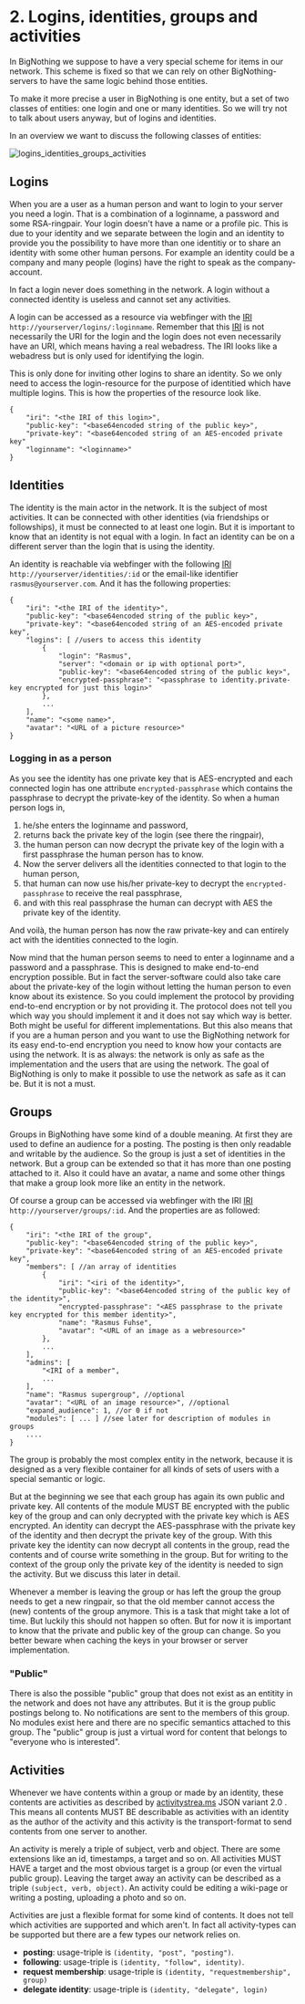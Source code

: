 # 2. Logins, identities, groups and activities

In BigNothing we suppose to have a very special scheme for items in our network. This scheme is fixed so that we can rely on other BigNothing-servers to have the same logic behind those entities.

To make it more precise a user in BigNothing is one entity, but a set of two classes of entities: one login and one or many identities. So we will try not to talk about users anyway, but of logins and identities.

In an overview we want to discuss the following classes of entities:

![logins_identities_groups_activities](https://raw.github.com/Krassmus/BigNothing-protocol/master/assets/logins_identities_groups_activities.png)

## Logins

When you are a user as a human person and want to login to your server you need a login. That is a combination of a loginname, a password and some RSA-ringpair. Your login doesn't have a name or a profile pic. This is due to your identity and we separate between the login and an identity to provide you the possibility to have more than one identitiy or to share an identity with some other human persons. For example an identity could be a company and many people (logins) have the right to speak as the company-account.

In fact a login never does something in the network. A login without a connected identity is useless and cannot set any activities.

A login can be accessed as a resource via webfinger with the [IRI](http://tools.ietf.org/html/rfc3987) `http://yourserver/logins/:loginname`. Remember that this [IRI](http://tools.ietf.org/html/rfc3987) is not necessarily the URI for the login and the login does not even necessarily have an URI, which means having a real webadress. The IRI looks like a webadress but is only used for identifying the login.

This is only done for inviting other logins to share an identity. So we only need to access the login-resource for the purpose of identitied which have multiple logins. This is how the properties of the resource look like.

	{
		"iri": "<the IRI of this login>",
		"public-key": "<base64encoded string of the public key>",
		"private-key": "<base64encoded string of an AES-encoded private key"
		"loginname": "<loginname>"
	}


## Identities

The identity is the main actor in the network. It is the subject of most activities. It can be connected with other identities (via friendships or followships), it must be connected to at least one login. But it is important to know that an identity is not equal with a login. In fact an identity can be on a different server than the login that is using the identity.

An identity is reachable via webfinger with the following [IRI](http://tools.ietf.org/html/rfc3987) `http://yourserver/identities/:id` or the email-like identifier `rasmus@yourserver.com`. And it has the following properties: 

	{
		"iri": "<the IRI of the identity>",
		"public-key": "<base64encoded string of the public key>",
		"private-key": "<base64encoded string of an AES-encoded private key",
		"logins": [ //users to access this identity
			{
				"login": "Rasmus",
				"server": "<domain or ip with optional port>",
				"public-key": "<base64encoded string of the public key>",
				"encrypted-passphrase": "<passphrase to identity.private-key encrypted for just this login>"
			},
			...
		],
		"name": "<some name>",
		"avatar": "<URL of a picture resource>"
	}
	
### Logging in as a person

As you see the identity has one private key that is AES-encrypted and each connected login has one attribute `encrypted-passphrase` which contains the passphrase to decrypt the private-key of the identity. So when a human person logs in, 

1. he/she enters the loginname and password, 
2. returns back the private key of the login (see there the ringpair), 
3. the human person can now decrypt the private key of the login with a first passphrase the human person has to know.
4. Now the server delivers all the identities connected to that login to the human person,
5. that human can now use his/her private-key to decrypt the `encrypted-passphrase` to receive the real passphrase,
6. and with this real passphrase the human can decrypt with AES the private key of the identity.

And voilà, the human person has now the raw private-key and can entirely act with the identities connected to the login.

Now mind that the human person seems to need to enter a loginname and a password and a passphrase. This is designed to make end-to-end encryption possible. But in fact the server-software could also take care about the private-key of the login without letting the human person to even know about its existence. So you could implement the protocol by providing end-to-end encryption or by not providing it. The protocol does not tell you which way you should implement it and it does not say which way is better. Both might be useful for different implementations. But this also means that if you are a human person and you want to use the BigNothing network for its easy end-to-end encryption you need to know how your contacts are using the network. It is as always: the network is only as safe as the implementation and the users that are using the network. The goal of BigNothing is only to make it possible to use the network as safe as it can be. But it is not a must.

## Groups

Groups in BigNothing have some kind of a double meaning. At first they are used to define an audience for a posting. The posting is then only readable and writable by the audience. So the group is just a set of identities in the network. But a group can be extended so that it has more than one posting attached to it. Also it could have an avatar, a name and some other things that make a group look more like an entity in the network.

Of course a group can be accessed via webfinger with the IRI [IRI](http://tools.ietf.org/html/rfc3987) `http://yourserver/groups/:id`. And the properties are as followed:

	{
		"iri": "<the IRI of the group",
		"public-key": "<base64encoded string of the public key>",
		"private-key": "<base64encoded string of an AES-encoded private key",
		"members": [ //an array of identities
			{
				"iri": "<iri of the identity>",
				"public-key": "<base64encoded string of the public key of the identity>",
				"encrypted-passphrase": "<AES passphrase to the private key encrypted for this member identity>",
				"name": "Rasmus Fuhse",
				"avatar": "<URL of an image as a webresource>"
			},
			...
		],
		"admins": [
			"<IRI of a member",
			...
		],
		"name": "Rasmus supergroup", //optional
		"avatar": "<URL of an image resource>", //optional
		"expand_audience": 1, //or 0 if not
		"modules": [ ... ] //see later for description of modules in groups
		....
	}

The group is probably the most complex entity in the network, because it is designed as a very flexible container for all kinds of sets of users with a special semantic or logic.

But at the beginning we see that each group has again its own public and private key. All contents of the module MUST BE encrypted with the public key of the group and can only decrypted with the private key which is AES encrypted. An identity can decrypt the AES-passphrase with the private key of the identity and then decrypt the private key of the group. With this private key the identity can now decrypt all contents in the group, read the contents and of course write something in the group. But for writing to the context of the group only the private key of the identity is needed to sign the activity. But we discuss this later in detail.

Whenever a member is leaving the group or has left the group the group needs to get a new ringpair, so that the old member cannot access the (new) contents of the group anymore. This is a task that might take a lot of time. But luckily this should not happen so often. But for now it is important to know that the private and public key of the group can change. So you better beware when caching the keys in your browser or server implementation.

### "Public"

There is also the possible "public" group that does not exist as an entitity in the network and does not have any attributes. But it is the group public postings belong to. No notifications are sent to the members of this group. No modules exist here and there are no specific semantics attached to this group. The "public" group is just a virtual word for content that belongs to "everyone who is interested".

## Activities

Whenever we have contents within a group or made by an identity, these contents are activities as described by [activitystrea.ms](http://activitystrea.ms/) JSON variant 2.0 . This means all contents MUST BE describable as activities with an identity as the author of the activity and this activity is the transport-format to send contents from one server to another.

An activity is merely a triple of subject, verb and object. There are some extensions like an id, timestamps, a target and so on. All activities MUST HAVE a target and the most obvious target is a group (or even the virtual public group). Leaving the target away an activity can be described as a triple `(subject, verb, object)`. An activity could be editing a wiki-page or writing a posting, uploading a photo and so on. 

Activities are just a flexible format for some kind of contents. It does not tell which activities are supported and which aren't. In fact all activity-types can be supported but there are a few types our network relies on.

* **posting**: usage-triple is `(identity, "post", "posting")`. 
* **following**: usage-triple is `(identity, "follow", identity)`.
* **request membership**: usage-triple is `(identity, "requestmembership", group)`
* **delegate identity**: usage-triple is `(identity, "delegate", login)`
